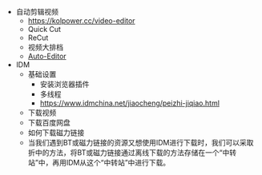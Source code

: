 - 自动剪辑视频
    - https://kolpower.cc/video-editor
    - Quick Cut
    - ReCut
    - 视频大排档
    - [Auto-Editor](<Auto-Editor.md>)
- IDM
    - 基础设置
        - 安装浏览器插件
        - 多线程
        - https://www.idmchina.net/jiaocheng/peizhi-jiqiao.html
    - 下载视频
    - 下载百度网盘
    - 如何下载磁力链接
    - 当我们遇到BT或磁力链接的资源又想使用IDM进行下载时，我们可以采取折中的方法，将BT或磁力链接通过离线下载的方法存储在一个“中转站”中，再用IDM从这个“中转站”中进行下载。
